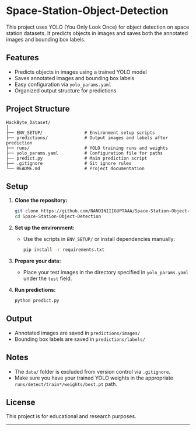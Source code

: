 # Space-Station-Object-Detection

This project uses YOLO (You Only Look Once) for object detection on space station datasets. It predicts objects in images and saves both the annotated images and bounding box labels.

## Features

- Predicts objects in images using a trained YOLO model
- Saves annotated images and bounding box labels
- Easy configuration via `yolo_params.yaml`
- Organized output structure for predictions

## Project Structure

```
HackByte_Dataset/
│
├── ENV_SETUP/                # Environment setup scripts
├── predictions/              # Output images and labels after prediction
├── runs/                     # YOLO training runs and weights
├── yolo_params.yaml          # Configuration file for paths
├── predict.py                # Main prediction script
├── .gitignore                # Git ignore rules
└── README.md                 # Project documentation
```

## Setup

1. **Clone the repository:**
   ```sh
   git clone https://github.com/NANDINIIIGUPTAAA/Space-Station-Object-Detection.git
   cd Space-Station-Object-Detection
   ```

2. **Set up the environment:**
   - Use the scripts in `ENV_SETUP/` or install dependencies manually:
     ```sh
     pip install -r requirements.txt
     ```

3. **Prepare your data:**
   - Place your test images in the directory specified in `yolo_params.yaml` under the `test` field.

4. **Run predictions:**
   ```sh
   python predict.py
   ```

## Output

- Annotated images are saved in `predictions/images/`
- Bounding box labels are saved in `predictions/labels/`

## Notes

- The `data/` folder is excluded from version control via `.gitignore`.
- Make sure you have your trained YOLO weights in the appropriate `runs/detect/train*/weights/best.pt` path.

## License

This project is for educational and research purposes.

---
